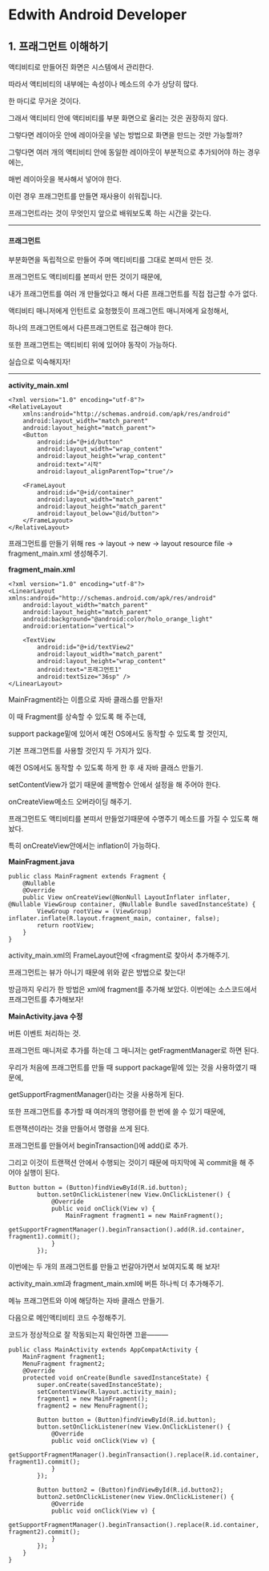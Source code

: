 # Edwith Android Developer

## 1. 프래그먼트 이해하기

액티비티로 만들어진 화면은 시스템에서 관리한다.

따라서 액티비티의 내부에는 속성이나 메소드의 수가 상당히 많다.

한 마디로 무거운 것이다.

그래서 액티비티 안에 액티비티를 부분 화면으로 올리는 것은 권장하지 않다.

그렇다면 레이아웃 안에 레이아웃을 넣는 방법으로 화면을 만드는 것만 가능할까?

그렇다면 여러 개의 액티비티 안에 동일한 레이아웃이 부분적으로 추가되어야 하는 경우에는,

매번 레이아웃을 복사해서 넣어야 한다.

이런 경우 프래그먼트를 만들면 재사용이 쉬워집니다.

프래그먼트라는 것이 무엇인지 앞으로 배워보도록 하는 시간을 갖는다.

---

#### 프래그먼트

부분화면을 독립적으로 만들어 주며 액티비티를 그대로 본떠서 만든 것.

프래그먼트도 액티비티를 본떠서 만든 것이기 때문에,

내가 프래그먼트를 여러 개 만들었다고 해서 다른 프래그먼트를 직접 접근할 수가 없다.

액티비티 매니저에게 인턴트로 요청했듯이 프래그먼트 매니저에게 요청해서,

하나의 프래그먼트에서 다른프래그먼트로 접근해야 한다.

또한 프래그먼트는 액티비티 위에 있어야 동작이 가능하다.

실습으로 익숙해지자!

---

**activity_main.xml**

    <?xml version="1.0" encoding="utf-8"?>
    <RelativeLayout
        xmlns:android="http://schemas.android.com/apk/res/android"
        android:layout_width="match_parent"
        android:layout_height="match_parent">
        <Button
            android:id="@+id/button"
            android:layout_width="wrap_content"
            android:layout_height="wrap_content"
            android:text="시작"
            android:layout_alignParentTop="true"/>
    
        <FrameLayout
        	android:id="@+id/container"
            android:layout_width="match_parent"
            android:layout_height="match_parent"
            android:layout_below="@id/button">
        </FrameLayout>
    </RelativeLayout>

프래그먼트를 만들기 위해 res -> layout -> new -> layout resource file -> fragment_main.xml 생성해주기.

**fragment_main.xml**

    <?xml version="1.0" encoding="utf-8"?>
    <LinearLayout xmlns:android="http://schemas.android.com/apk/res/android"
        android:layout_width="match_parent"
        android:layout_height="match_parent"
        android:background="@android:color/holo_orange_light"
        android:orientation="vertical">
    
        <TextView
            android:id="@+id/textView2"
            android:layout_width="match_parent"
            android:layout_height="wrap_content"
            android:text="프래그먼트1"
            android:textSize="36sp" />
    </LinearLayout>

MainFragment라는 이름으로 자바 클래스를 만들자!

이 때 Fragment를 상속할 수 있도록 해 주는데,

support package밑에 있어서 예전 OS에서도 동작할 수 있도록 할 것인지,

기본 프래그먼트를 사용할 것인지 두 가지가 있다.

예전 OS에서도 동작할 수 있도록 하게 한 후 새 자바 클래스 만들기.

setContentView가 없기 때문에 콜백함수 안에서 설정을 해 주어야 한다.

onCreateView메소드 오버라이딩 해주기.

프래그먼트도 액티비티를 본떠서 만들었기때문에 수명주기 메소드를 가질 수 있도록 해놨다.

특히 onCreateView안에서는 inflation이 가능하다.

**MainFragment.java**

    public class MainFragment extends Fragment {
        @Nullable
        @Override
        public View onCreateView(@NonNull LayoutInflater inflater, @Nullable ViewGroup container, @Nullable Bundle savedInstanceState) {
            ViewGroup rootView = (ViewGroup) inflater.inflate(R.layout.fragment_main, container, false);
            return rootView;
        }
    }

activity_main.xml의 FrameLayout안에 <fragment로 찾아서 추가해주기.

프래그먼트는 뷰가 아니기 때문에 위와 같은 방법으로 찾는다!

방금까지 우리가 한 방법은 xml에 fragment를 추가해 보았다. 이번에는 소스코드에서 프래그먼트를 추가해보자!

**MainActivity.java 수정**

버튼 이벤트 처리하는 것.

프래그먼트 매니저로 추가를 하는데 그 매니저는 getFragmentManager로 하면 된다.

우리가 처음에 프래그먼트를 만들 때 support package밑에 있는 것을 사용하였기 때문에,

getSupportFragmentManager()라는 것을 사용하게 된다.

또한 프래그먼트를 추가할 때 여러개의 명령어를 한 번에 쓸 수 있기 때문에,

트랜잭션이라는 것을 만들어서 명령을 쓰게 된다.

프래그먼트를 만들어서 beginTransaction()에 add()로 추가.

그리고 이것이 트랜잭션 안에서 수행되는 것이기 때문에 마지막에 꼭 commit을 해 주어야 실행이 된다.

    Button button = (Button)findViewById(R.id.button);
            button.setOnClickListener(new View.OnClickListener() {
                @Override
                public void onClick(View v) {
                    MainFragment fragment1 = new MainFragment();
                    getSupportFragmentManager().beginTransaction().add(R.id.container, fragment1).commit();
                }
            });

이번에는 두 개의 프래그먼트를 만들고 번갈아가면서 보여지도록 해 보자!

activity_main.xml과 fragment_main.xml에 버튼 하나씩 더 추가해주기.

메뉴 프래그먼트와 이에 해당하는 자바 클래스 만들기.

다음으로 메인액티비티 코드 수정해주기.

코드가 정상적으로 잘 작동되는지 확인하면 끄읕———

    public class MainActivity extends AppCompatActivity {
        MainFragment fragment1;
        MenuFragment fragment2;
        @Override
        protected void onCreate(Bundle savedInstanceState) {
            super.onCreate(savedInstanceState);
            setContentView(R.layout.activity_main);
            fragment1 = new MainFragment();
            fragment2 = new MenuFragment();
    
            Button button = (Button)findViewById(R.id.button);
            button.setOnClickListener(new View.OnClickListener() {
                @Override
                public void onClick(View v) {
                    getSupportFragmentManager().beginTransaction().replace(R.id.container, fragment1).commit();
                }
            });
    
            Button button2 = (Button)findViewById(R.id.button2);
            button2.setOnClickListener(new View.OnClickListener() {
                @Override
                public void onClick(View v) {
                    getSupportFragmentManager().beginTransaction().replace(R.id.container, fragment2).commit();
                }
            });
        }
    }
